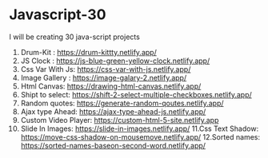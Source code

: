 # Javascript-30
I will be creating 30 java-script projects 

1. Drum-Kit : https://drum-kittty.netlify.app/
2. JS Clock : https://js-blue-green-yellow-clock.netlify.app/
3. Css Var With Js: https://css-var-with-js.netlify.app/
4. Image Gallery : https://image-galary-2.netlify.app/
5. Html Canvas: https://drawing-html-canvas.netlify.app/
6. Shipt to select: https://shift-2-select-multiple-checkboxes.netlify.app/
7. Random quotes: https://generate-random-qoutes.netlify.app/
8. Ajax type Ahead: https://ajax-type-ahead-js.netlify.app/
9. Custom Video Player: https://custom-html-5-site.netlify.app
10. Slide In Images: https://slide-in-images.netlify.app/
11.Css Text Shadow:  https://move-css-shadow-on-mousemove.netlify.app/
12.Sorted names: https://sorted-names-baseon-second-word.netlify.app/